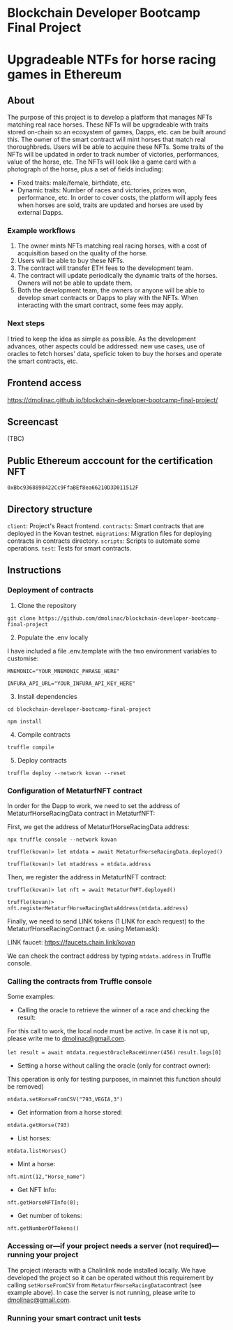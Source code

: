 # Blockchain Developer Bootcamp Final Project

# Upgradeable NTFs for horse racing games in Ethereum

## About
The purpose of this project is to develop a platform that manages NFTs matching real race horses. These NFTs will be upgradeable with traits stored on-chain so an ecosystem of games, Dapps, etc. can be built around this.
The owner of the smart contract will mint horses that match real thoroughbreds. Users will be able to acquire these NFTs. Some traits of the NFTs will be updated in order to track number of victories, performances, value of the horse, etc.
The NFTs will look like a game card with a photograph of the horse, plus a set of fields including:
- Fixed traits: male/female, birthdate, etc.
- Dynamic traits: Number of races and victories, prizes won, performance, etc.
In order to cover costs, the platform will apply fees when horses are sold, traits are updated and horses are used by external Dapps.

### Example workflows
1. The owner mints NFTs matching real racing horses, with a cost of acquisition based on the quality of the horse.
2. Users will be able to buy these NFTs.
3. The contract will transfer ETH fees to the development team.
4. The contract will update periodically the dynamic traits of the horses. Owners  will not be able to update them.
5. Both the development team, the owners or anyone will be able to develop smart contracts or Dapps to play with the NFTs. When interacting with the smart contract, some fees may apply.

### Next steps
I tried to keep the idea as simple as possible. As the development advances, other aspects could be addressed: new use cases, use of oracles to fetch horses' data, speficic token to buy the horses and operate the smart contracts, etc. 

## Frontend access
https://dmolinac.github.io/blockchain-developer-bootcamp-final-project/

## Screencast
(TBC)

## Public Ethereum acccount for the certification NFT
`0xBbc9368898422Cc9FfaBEf8ea66210D3D011512F`

## Directory structure
`client`: Project's React frontend.
`contracts`: Smart contracts that are deployed in the Kovan testnet.
`migrations`: Migration files for deploying contracts in contracts directory.
`scripts`: Scripts to automate some operations.
`test`: Tests for smart contracts.

## Instructions

### Deployment of contracts

1. Clone the repository

`git clone https://github.com/dmolinac/blockchain-developer-bootcamp-final-project`

2. Populate the .env locally
   
I have included a file .env.template with the two environment variables to customise: 

`MNEMONIC="YOUR_MNEMONIC_PHRASE_HERE"`

`INFURA_API_URL="YOUR_INFURA_API_KEY_HERE"`

3. Install dependencies
   
`cd blockchain-developer-bootcamp-final-project`

`npm install`

4. Compile contracts
   
`truffle compile`

5. Deploy contracts
   
`truffle deploy --network kovan --reset`

### Configuration of MetaturfNFT contract

In order for the Dapp to work, we need to set the address of MetaturfHorseRacingData contract in MetaturfNFT:

First, we get the address of MetaturfHorseRacingData address:

`npx truffle console --network kovan`

`truffle(kovan)> let mtdata = await MetaturfHorseRacingData.deployed()`

`truffle(kovan)> let mtaddress = mtdata.address`

Then, we register the address in MetaturfNFT contract:

`truffle(kovan)> let nft = await MetaturfNFT.deployed()`

`truffle(kovan)> nft.registerMetaturfHorseRacingDataAddress(mtdata.address)`

Finally, we need to send LINK tokens (1 LINK for each request) to the MetaturfHorseRacingContract (i.e. using Metamask):

LINK faucet: https://faucets.chain.link/kovan

We can check the contract address by typing `mtdata.address` in Truffle console.

### Calling the contracts from Truffle console

Some examples:

- Calling the oracle to retrieve the winner of a race and checking the result:
  
For this call to work, the local node must be active. In case it is not up, please write me to dmolinac@gmail.com.
  
`let result = await mtdata.requestOracleRaceWinner(456)`
`result.logs[0]`

- Setting a horse without calling the oracle (only for contract owner):
  
This operation is only for testing purposes, in mainnet this function should be removed)

`mtdata.setHorseFromCSV("793,VEGIA,3")`

- Get information from a horse stored:

`mtdata.getHorse(793)`

- List horses:

`mtdata.listHorses()`

- Mint a horse:
  
`nft.mint(12,"Horse_name")`

- Get NFT Info:

`nft.getHorseNFTInfo(0);`

- Get number of tokens:

`nft.getNumberOfTokens()`

### Accessing or—if your project needs a server (not required)—running your project

The project interacts with a Chalinlink node installed locally. We have developed the project so it can be operated without this requirement by calling `setHorseFromCSV` from `MetaturfHorseRacingData`contract (see example above). In case the server is not running, please write to dmolinac@gmail.com.


### Running your smart contract unit tests